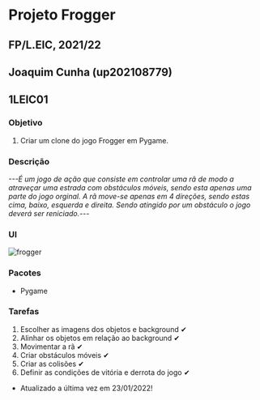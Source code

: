 # Projeto Frogger
## FP/L.EIC, 2021/22
## Joaquim Cunha (up202108779)
## 1LEIC01

### Objetivo

1. Criar um clone do jogo Frogger em Pygame. 

### Descrição

*---É um jogo de ação que consiste em controlar uma rã de modo a atraveçar uma estrada com obstáculos móveis, sendo esta apenas uma parte do jogo orginal.
A rã move-se apenas em 4 direções, sendo estas cima, baixo, esquerda e direita. Sendo atingido por um obstáculo o jogo deverá ser reniciado.---*

### UI

![frogger](https://user-images.githubusercontent.com/93878859/146566973-18215079-6925-4de6-b33b-7ece028d57af.png)

### Pacotes

- Pygame

### Tarefas

1. Escolher as imagens dos objetos e background ✔
2. Alinhar os objetos em relação ao background ✔
3. Movimentar a rã ✔
4. Criar obstáculos móveis ✔
5. Criar as colisões ✔
6. Definir as condições de vitória e derrota do jogo ✔

- Atualizado a última vez em 23/01/2022!
